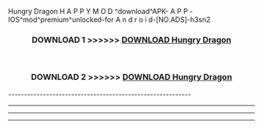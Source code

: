  Hungry Dragon  H A P P Y M O D ^download^APK- A P P -IOS^mod^premium^unlocked-for A n d r o i d-[NO.ADS]-h3sn2



<div align="center">

<h3>DOWNLOAD 1 >>>>>> <a href="https://en-mod.web.app/?en= Hungry Dragon ">DOWNLOAD Hungry Dragon  </a></h3><br>

<h3>DOWNLOAD 2 >>>>>> <a href="https://en-mod.web.app/?en= Hungry Dragon ">DOWNLOAD Hungry Dragon  </a></h3>

</div>
----------------------------------------------------------

----------------------------------------------------------

----------------------------------------------------------

----------------------------------------------------------



